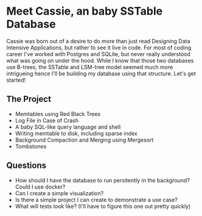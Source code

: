 # Meet Cassie, an baby SSTable Database

Cassie was born out of a desire to do more than just read Designing Data Intensive Applications, but rather to see it live in code. For most of coding career I've worked with Postgres and SQLite, but never really understood what was going on under the hood. While I know that those two databases use B-trees, the SSTable and LSM-tree model seemed much more intrigueing hence I'll be building my database using that structure. Let's get started!

## The Project

- Memtables using Red Black Trees
- Log File in Case of Crash
- A baby SQL-like query language and shell
- Writing memtable to disk, including sparse index
- Background Compaction and Merging using Mergesort
- Tombstones

## Questions

- How should I have the database to run persitently in the background? Could I use docker? 
- Can I create a simple visualization?
- Is there a simple project I can create to demonstrate a use case?
- What will tests look like? (I'll have to figure this one out pretty quickly)